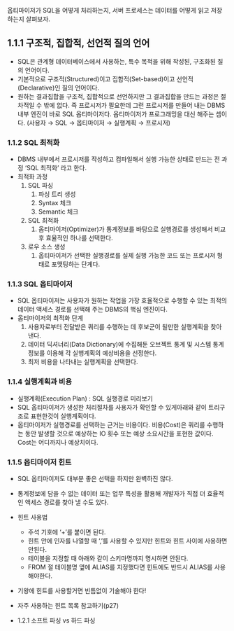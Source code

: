 
옵티마이저가 SQL을 어떻게 처리하는지, 서버 프로세스는 데이터를 어떻게 읽고 저장하는지 살펴보자.

## 1.1.1 구조적, 집합적, 선언적 질의 언어

- SQL은 관계형 데이터베이스에서 사용하는, 특수 목적을 위해 작성된, 구조화된 질의 언어이다.
- 기본적으로 구조적(Structured)이고 집합적(Set-based)이고 선언적(Declarative)인 질의 언어이다.
- 원하는 결과집합을 구조적, 집합적으로 선언하지만 그 결과집합을 만드는 과정은 절차적일 수 밖에 없다. 즉 프로시저가 필요한데 그런 프로시저를 만들어 내는 DBMS 내부 엔진이 바로 SQL 옵티마이저다. 옵티마이저가 프로그래밍을 대신 해주는 셈이다.
(사용자 → SQL → 옵티마이저 → 실행계획 → 프로시저)

### 1.1.2 SQL 최적화

- DBMS 내부에서 프로시저를 작성하고 컴파일해서 실행 가능한 상태로 만드는 전 과정 ‘SQL 최적화’ 라고 한다.
- 최적화 과정
    1. SQL 파싱
        1. 파싱 트리 생성
        2. Syntax 체크
        3. Semantic 체크
    2. SQL 최적화
        1. 옵티마이저(Optimizer)가 통계정보를 바탕으로 실행경로를 생성해서 비교 후 효율적인 하나를 선택한다.
    3. 로우 소스 생성
        1. 옵티마이저가 선택한 실행경로를 실제 실행 가능한 코드 또는 프로시저 형태로 포맷팅하는 단계다.

### 1.1.3 SQL 옵티마이저

- SQL 옵티마이저는 사용자가 원하는 작업을 가장 효율적으로 수행할 수 있는 최적의 데이터 액세스 경로를 선택해 주는 DBMS의 핵심 엔진이다.
- 옵티마이저의 최적화 단계
    1. 사용자로부터 전달받은 쿼리를 수행하는 데 후보군이 될만한 실행계획을 찾아낸다.
    2. 데이터 딕셔너리(Data Dictionary)에 수집해둔 오브젝트 통계 및 시스템 통계정보를 이용해 각 실행계획의 예상비용을 선정한다.
    3. 최저 비용을 나타내는 실행계획을 선택한다.

### 1.1.4 실행계획과 비용

- 실행계획(Execution Plan) : SQL 실행경로 미리보기
- SQL 옵티마이저가 생성한 처리절차를 사용자가 확인할 수 있게아래와 같이 트리구조로 표현한것이 실행계획이다.
- 옵티마이저가 실행경로를 선택하는 근거는 비용이다. 비용(Cost)은 쿼리를 수행하는 동안 발생할 것으로 예상하는 IO 횟수 또는 예상 소요시간을 표현한 값이다. Cost는 어디까지나 예상치이다.

### 1.1.5 옵티마이저 힌트

- SQL 옵티마이저도 대부분 좋은 선택을 하지만 완벽하진 않다.
- 통계정보에 담을 수 없는 데이터 또는 업무 특성을 활용해 개발자가 직접 더 효율적인 액세스 경로를 찾아 낼 수도 있다.
- 힌트 사용법
    - 주석 기호에 ‘+’를 붙이면 된다.
    - 힌트 안에 인자를 나열할 때 ‘,’를 사용할 수 있지만 힌트와 힌트 사이에 사용하면 안된다.
    - 테이블을 지정할 때 아래와 같이 스키마명까지 명시하면 안된다.
    - FROM 절 테이블명 옆에 ALIAS를 지정했다면 힌트에도 반드시 ALIAS를 사용해야한다.
- 기왕에 힌트를 사용할거면 빈틈없이 기술해야 한다!
- 자주 사용하는 힌트 목록 참고하기(p27)

- 1.2.1 소프트 파싱 vs 하드 파싱
